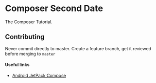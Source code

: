 # Composer Second Date

The Composer Tutorial.

## Contributing

Never commit directly to master. Create a feature branch, get it reviewed before merging to `master`

#### Useful links
- [Android JetPack Compose](https://developer.android.com/courses/pathways/compose)

